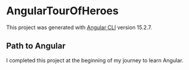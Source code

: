 # AngularTourOfHeroes

This project was generated with [Angular CLI](https://github.com/angular/angular-cli) version 15.2.7.

## Path to Angular
I completed this project at the beginning of my journey to learn Angular.